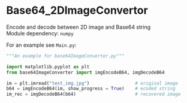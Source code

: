 # Base64_2DImageConvertor
Encode and decode between 2D image and Base64 string  
Module dependency: `numpy`

For an example see `Main.py`:

```python
"""An example for base64ImageConverter.py"""

import matplotlib.pyplot as plt
from base64ImageConverter import imgEncodeB64, imgDecodeB64

im = plt.imread("test_img.jpg")                 # original image
b64 = imgEncodeB64(im, show_progress = True)    # ecoded string
im_rec = imgDecodeB64(b64)                      # recovered image

```
    
